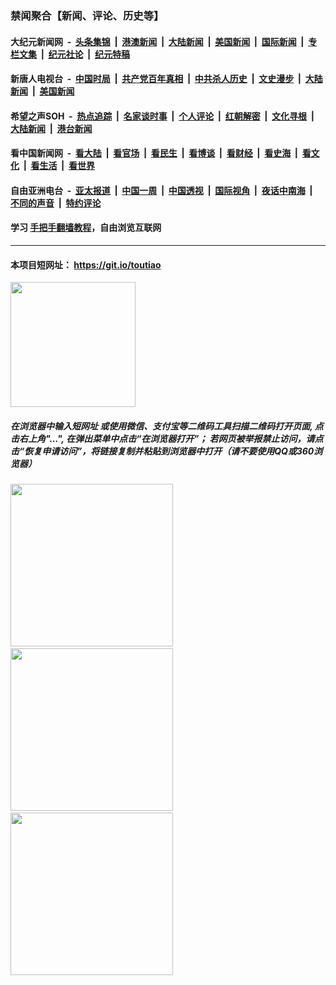 ### 禁闻聚合【新闻、评论、历史等】

#### 大纪元新闻网 &nbsp;-&nbsp; [头条集锦](indexes/E头条集锦.md?t=03120102) &nbsp;|&nbsp; [港澳新闻](indexes/E港澳新闻.md?t=03120102)  &nbsp;|&nbsp; [大陆新闻](indexes/E大陆新闻.md?t=03120102) &nbsp;|&nbsp; [美国新闻](indexes/E美国新闻.md?t=03120102) &nbsp;|&nbsp; [国际新闻](indexes/E国际新闻.md?t=03120102) &nbsp;|&nbsp; [专栏文集](indexes/E专栏文集.md?t=03120102) &nbsp;|&nbsp; [纪元社论](indexes/E纪元社论.md?t=03120102) &nbsp;|&nbsp; [纪元特稿](indexes/E纪元特稿.md?t=03120102) 

#### 新唐人电视台 &nbsp;-&nbsp; [中国时局](indexes/N中国时局.md?t=03120102) &nbsp;|&nbsp; [共产党百年真相](indexes/N共产党百年真相.md?t=03120102) &nbsp;|&nbsp; [中共杀人历史](indexes/N中共杀人历史.md?t=03120102) &nbsp;|&nbsp; [文史漫步](indexes/N文史漫步.md?t=03120102) &nbsp;|&nbsp; [大陆新闻](indexes/N大陆新闻.md?t=03120102) &nbsp;|&nbsp; [美国新闻](indexes/N美国新闻.md?t=03120102)

#### 希望之声SOH &nbsp;-&nbsp; [热点追踪](indexes/H热点追踪.md?t=03120102) &nbsp;|&nbsp; [名家谈时事](indexes/H名家谈时事.md?t=03120102) &nbsp;|&nbsp; [个人评论](indexes/H个人评论.md?t=03120102)  &nbsp;|&nbsp; [红朝解密](indexes/H红朝解密.md?t=03120102) &nbsp;|&nbsp; [文化寻根](indexes/H文化寻根.md?t=03120102) &nbsp;|&nbsp; [大陆新闻](indexes/H大陆新闻.md?t=03120102) &nbsp;|&nbsp; [港台新闻](indexes/H港台新闻.md?t=03120102)

#### 看中国新闻网 &nbsp;-&nbsp; [看大陆](indexes/S看大陆.md?t=03120102) &nbsp;|&nbsp; [看官场](indexes/S看官场.md?t=03120102) &nbsp;|&nbsp; [看民生](indexes/S看民生.md?t=03120102)  &nbsp;|&nbsp; [看博谈](indexes/S看博谈.md?t=03120102) &nbsp;|&nbsp; [看财经](indexes/S看财经.md?t=03120102) &nbsp;|&nbsp; [看史海](indexes/S看史海.md?t=03120102) &nbsp;|&nbsp; [看文化](indexes/S看文化.md?t=03120102) &nbsp;|&nbsp; [看生活](indexes/S看生活.md?t=03120102) &nbsp;|&nbsp; [看世界](indexes/S看世界.md?t=03120102)

#### 自由亚洲电台 &nbsp;-&nbsp; [亚太报道](indexes/R亚太报道.md?t=03120102) &nbsp;|&nbsp; [中国一周](indexes/R中国一周.md?t=03120102) &nbsp;|&nbsp; [中国透视](indexes/R中国透视.md?t=03120102)  &nbsp;|&nbsp; [国际视角](indexes/R国际视角.md?t=03120102) &nbsp;|&nbsp; [夜话中南海](indexes/R夜话中南海.md?t=03120102) &nbsp;|&nbsp; [不同的声音](indexes/R不同的声音.md?t=03120102) &nbsp;|&nbsp; [特约评论](indexes/R特约评论.md?t=03120102)

#### 学习 [手把手翻墙教程](https://github.com/gfw-breaker/guides/wiki)，自由浏览互联网

----

#### 本项目短网址： https://git.io/toutiao
<img src="https://raw.githubusercontent.com/gfw-breaker/banned-news/master/scripts/img/qr.png" width="200px"/>  

##### 在浏览器中输入短网址 或使用微信、支付宝等二维码工具扫描二维码打开页面, 点击右上角"...", 在弹出菜单中点击“在浏览器打开”； 若网页被举报禁止访问，请点击“恢复申请访问”，将链接复制并粘贴到浏览器中打开（请不要使用QQ或360浏览器）

<img src="https://raw.githubusercontent.com/gfw-breaker/banned-news/master/scripts/img/1.png" width="260px"/> &nbsp; <img src="https://raw.githubusercontent.com/gfw-breaker/banned-news/master/scripts/img/2.png" width="260px"/> &nbsp; <img src="https://raw.githubusercontent.com/gfw-breaker/banned-news/master/scripts/img/3.png" width="260px"/>
